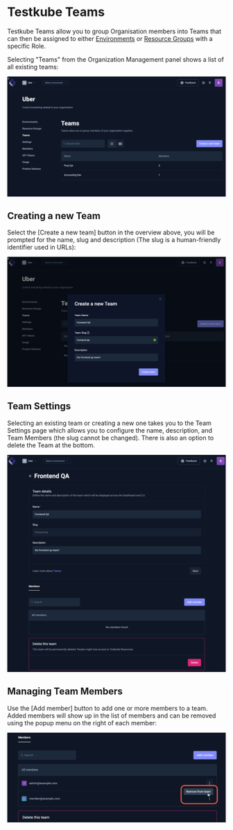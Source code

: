 # Testkube Teams

Testkube Teams allow you to group Organisation members into Teams that can then be assigned to either
[Environments](/testkube-pro/articles/environment-management#environment-members) or [Resource Groups](/articles/resource-groups) with a specific Role.

Selecting "Teams" from the Organization Management panel shows a list of all existing teams:

![Teams Overview](../img/teams-overview.png)

## Creating a new Team

Select the [Create a new team] button in the overview above, you will be prompted for the name, slug and description
(The slug is a human-friendly identifier used in URLs):

![Create Team](images/create-team.png)

## Team Settings

Selecting an existing team or creating a new one takes you to the Team Settings page which allows you to configure
the name, description, and Team Members (the slug cannot be changed). There is also an option to delete the Team at 
the bottom.

![Team Details](images/team-details.png)

## Managing Team Members

Use the [Add member] button to add one or more members to a team. Added members will show up in the list of
members and can be removed using the popup menu on the right of each member:

![Team Members](images/team-members.png)
